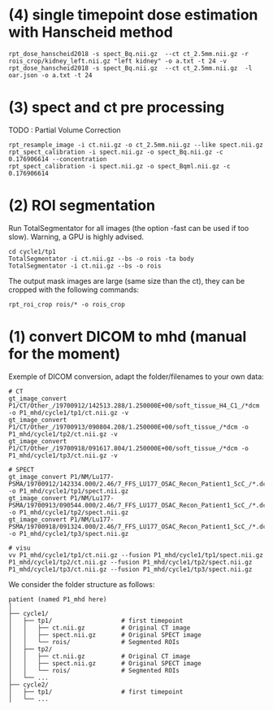 

# (4) single timepoint dose estimation with Hanscheid method


    rpt_dose_hanscheid2018 -s spect_Bq.nii.gz  --ct ct_2.5mm.nii.gz -r rois_crop/kidney_left.nii.gz "left kidney" -o a.txt -t 24 -v
    rpt_dose_hanscheid2018 -s spect_Bq.nii.gz  --ct ct_2.5mm.nii.gz  -l oar.json -o a.txt -t 24
    

# (3) spect and ct pre processing  

TODO : Partial Volume Correction

    rpt_resample_image -i ct.nii.gz -o ct_2.5mm.nii.gz --like spect.nii.gz
    rpt_spect_calibration -i spect.nii.gz -o spect_Bq.nii.gz -c 0.176906614 --concentration
    rpt_spect_calibration -i spect.nii.gz -o spect_Bqml.nii.gz -c 0.176906614


# (2) ROI segmentation

Run TotalSegmentator for all images (the option -fast can be used if too slow). Warning, a GPU is highly advised.

    cd cycle1/tp1
    TotalSegmentator -i ct.nii.gz --bs -o rois -ta body 
    TotalSegmentator -i ct.nii.gz --bs -o rois 

The output mask images are large (same size than the ct), they can be cropped with the following commands:

    rpt_roi_crop rois/* -o rois_crop


# (1) convert DICOM to mhd (manual for the moment)

Exemple of DICOM conversion, adapt the folder/filenames to your own data: 

    # CT
    gt_image_convert P1/CT/Other_/19700912/142513.288/1.250000E+00/soft_tissue_H4_C1_/*dcm -o P1_mhd/cycle1/tp1/ct.nii.gz -v
    gt_image_convert P1/CT/Other_/19700913/090804.208/1.250000E+00/soft_tissue_/*dcm -o P1_mhd/cycle1/tp2/ct.nii.gz -v
    gt_image_convert P1/CT/Other_/19700918/091617.804/1.250000E+00/soft_tissue_/*dcm -o P1_mhd/cycle1/tp3/ct.nii.gz -v

    # SPECT
    gt_image_convert P1/NM/Lu177-PSMA/19700912/142334.000/2.46/7_FFS_LU177_OSAC_Recon_Patient1_ScC_/*.dcm -o P1_mhd/cycle1/tp1/spect.nii.gz
    gt_image_convert P1/NM/Lu177-PSMA/19700913/090544.000/2.46/7_FFS_LU177_OSAC_Recon_Patient1_ScC_/*.dcm -o P1_mhd/cycle1/tp2/spect.nii.gz
    gt_image_convert P1/NM/Lu177-PSMA/19700918/091324.000/2.46/7_FFS_LU177_OSAC_Recon_Patient1_ScC_/*.dcm -o P1_mhd/cycle1/tp3/spect.nii.gz

    # visu 
    vv P1_mhd/cycle1/tp1/ct.nii.gz --fusion P1_mhd/cycle1/tp1/spect.nii.gz P1_mhd/cycle1/tp2/ct.nii.gz --fusion P1_mhd/cycle1/tp2/spect.nii.gz P1_mhd/cycle1/tp3/ct.nii.gz --fusion P1_mhd/cycle1/tp3/spect.nii.gz 

We consider the folder structure as follows:
  
    patient (named P1_mhd here)
    │
    ├── cycle1/
    │   ├── tp1/                   # first timepoint
    │   │   ├── ct.nii.gz          # Original CT image
    │   │   ├── spect.nii.gz       # Original SPECT image
    │   │   └── rois/              # Segmented ROIs
    │   ├── tp2/
    │   │   ├── ct.nii.gz          # Original CT image
    │   │   ├── spect.nii.gz       # Original SPECT image
    │   │   └── rois/              # Segmented ROIs
    │   └── ...
    ├── cycle2/
    │   ├── tp1/                   # first timepoint
    │   └── ...




